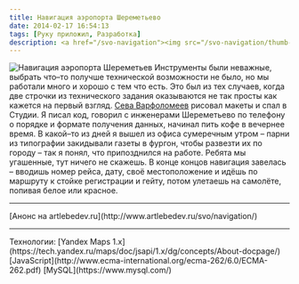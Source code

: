 ```yaml
---
title: Навигация аэропорта Шереметьево
date: 2014-02-17 16:54:13
tags: [Руку приложил, Разработка]
description: <a href="/svo-navigation"><img src="/svo-navigation/thumb-middle-navigation_concept_preview.png"></a>
---
```

![Навигация аэропорта Шереметьев](/svo–navigation/thumb–large–navigation_concept.png)
Инструменты были неважные, выбрать что–то получше технической возможности не было, но мы работали много и хорошо с тем что есть. Это был из тех случаев, когда две строчки из технического задания оказываются не так просты как кажется на первый взгляд. [Сева Варфоломеев](https://www.facebook.com/sevavar.sevavar) рисовал макеты и спал в Студии. Я писал код, говорил с инженерами Шереметьево по телефону о порядке и формате получения данных, начинал пить кофе в вечернее время. В какой–то из дней я вышел из офиса сумеречным утром – парни из типографии закидывали газеты в фургон, чтобы развезти их по городу – так я понял, что припозднился на работе. Ребята мы угашенные, тут ничего не скажешь.
В конце концов навигация завелась – вводишь номер рейса, дату, своё местоположение и идёшь по маршруту к стойке регистрации и гейту, потом улетаешь на самолёте, попивая белое или красное.
<hr>[Анонс на artlebedev.ru](http://www.artlebedev.ru/svo/navigation/)
<hr>
Технологии:
[Yandex Maps 1.x](https://tech.yandex.ru/maps/doc/jsapi/1.x/dg/concepts/About-docpage/)
[JavaScript](http://www.ecma-international.org/ecma-262/6.0/ECMA-262.pdf)
[MySQL](https://www.mysql.com/)
